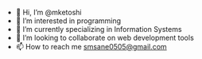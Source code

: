 - 👋 Hi, I’m @mketoshi
- 👀 I’m interested in programming 
- 🌱 I’m currently specializing in Information Systems 
- 💞️ I’m looking to collaborate on web development tools 
- 📫 How to reach me smsane0505@gmail.com 

<!---
mketoshi/mketoshi is a ✨ special ✨ repository because its `README.md` (this file) appears on your GitHub profile.
You can click the Preview link to take a look at your changes.
--->
